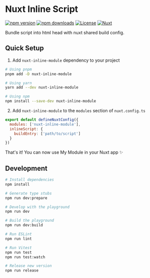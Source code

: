 # Nuxt Inline Script

[![npm version][npm-version-src]][npm-version-href]
[![npm downloads][npm-downloads-src]][npm-downloads-href]
[![License][license-src]][license-href]
[![Nuxt][nuxt-src]][nuxt-href]

Bundle script into html head with nuxt shared build config.

## Quick Setup

1. Add `nuxt-inline-module` dependency to your project

```bash
# Using pnpm
pnpm add -D nuxt-inline-module

# Using yarn
yarn add --dev nuxt-inline-module

# Using npm
npm install --save-dev nuxt-inline-module
```

2. Add `nuxt-inline-module` to the `modules` section of `nuxt.config.ts`

```js
export default defineNuxtConfig({
  modules: ['nuxt-inline-module'],
  inlineScript: {
    buildEntry: ['path/to/script']
  }
})
```

That's it! You can now use My Module in your Nuxt app ✨

## Development

```bash
# Install dependencies
npm install

# Generate type stubs
npm run dev:prepare

# Develop with the playground
npm run dev

# Build the playground
npm run dev:build

# Run ESLint
npm run lint

# Run Vitest
npm run test
npm run test:watch

# Release new version
npm run release
```

<!-- Badges -->

[npm-version-src]: https://img.shields.io/npm/v/nuxt-inline-module/latest.svg?style=flat&colorA=18181B&colorB=28CF8D
[npm-version-href]: https://npmjs.com/package/nuxt-inline-module
[npm-downloads-src]: https://img.shields.io/npm/dm/nuxt-inline-module.svg?style=flat&colorA=18181B&colorB=28CF8D
[npm-downloads-href]: https://npmjs.com/package/nuxt-inline-module
[license-src]: https://img.shields.io/npm/l/nuxt-inline-module.svg?style=flat&colorA=18181B&colorB=28CF8D
[license-href]: https://npmjs.com/package/nuxt-inline-module
[nuxt-src]: https://img.shields.io/badge/Nuxt-18181B?logo=nuxt.js
[nuxt-href]: https://nuxt.com
